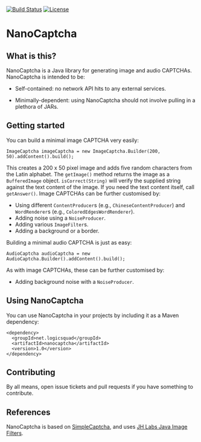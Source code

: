 [![Build Status](https://travis-ci.org/logicsquad/nanocaptcha.svg?branch=master)](https://travis-ci.org/logicsquad/nanocaptcha)
[![License](https://img.shields.io/badge/License-BSD-blue.svg)](https://opensource.org/licenses/BSD-3-Clause)

NanoCaptcha
===========

What is this?
-------------
NanoCaptcha is a Java library for generating image and audio
CAPTCHAs. NanoCaptcha is intended to be:

* Self-contained: no network API hits to any external services.

* Minimally-dependent: using NanoCaptcha should not involve pulling in
  a plethora of JARs.

Getting started
---------------
You can build a minimal image CAPTCHA very easily:

    ImageCaptcha imageCaptcha = new ImageCaptcha.Builder(200, 50).addContent().build();

This creates a 200 x 50 pixel image and adds five random characters
from the Latin alphabet.  The `getImage()` method returns the image as
a `BufferedImage` object. `isCorrect(String)` will verify the supplied
string against the text content of the image. If you need the text
content itself, call `getAnswer()`.  Image CAPTCHAs can be further
customised by:

* Using different `ContentProducer`s (e.g., `ChineseContentProducer`)
  and `WordRenderer`s (e.g., `ColoredEdgesWordRenderer`).
* Adding noise using a `NoiseProducer`.
* Adding various `ImageFilter`s.
* Adding a background or a border.

Building a minimal audio CAPTCHA is just as easy:

    AudioCaptcha audioCaptcha = new AudioCaptcha.Builder().addContent().build();

As with image CAPTCHAs, these can be further customised by:

* Adding background noise with a `NoiseProducer`.

Using NanoCaptcha
-----------------
You can use NanoCaptcha in your projects by including it as a Maven dependency:

    <dependency>
      <groupId>net.logicsquad</groupId>
      <artifactId>nanocaptcha</artifactId>
      <version>1.0</version>
    </dependency>

Contributing
------------
By all means, open issue tickets and pull requests if you have something
to contribute.

References
----------
NanoCaptcha is based on
[SimpleCaptcha](https://sourceforge.net/p/simplecaptcha/),
and uses
[JH Labs Java Image Filters](http://huxtable.com/ip/filters/).
